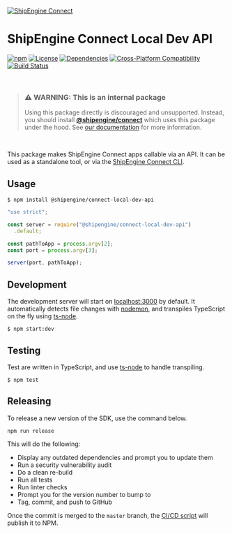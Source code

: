 [![ShipEngine Connect](https://connect.shipengine.com/img/logos/shipengine-connect-logo.png)](https://connect.shipengine.com)

ShipEngine Connect Local Dev API
=======================================

[![npm](https://img.shields.io/npm/v/@shipengine/connect-local-dev-api.svg)](https://www.npmjs.com/package/@shipengine/connect-local-dev-api)
[![License](https://img.shields.io/npm/l/@shipengine/connect-local-dev-api.svg)](LICENSE)
[![Dependencies](https://david-dm.org/ShipEngine/connect-local-dev-api.svg)](https://david-dm.org/ShipEngine/connect-local-dev-api)
[![Cross-Platform Compatibility](https://shipengine.github.io/img/badges/os-badges.svg)](https://github.com/ShipEngine/connect-local-dev-api/actions)
[![Build Status](https://github.com/ShipEngine/connect-local-dev-api/workflows/CI-CD/badge.svg)](https://github.com/ShipEngine/connect-local-dev-api/actions)


<p><br></p>

> ### ⚠ WARNING: This is an internal package
> Using this package directly is discouraged and unsupported. Instead, you should install
> [**@shipengine/connect**](https://www.npmjs.com/package/@shipengine/connect) which uses this package under the hood.
> See [our documentation](https://connect.shipengine.com/docs/cli) for more information.

<p><br></p>


This package makes ShipEngine Connect apps callable via an API. It can be used as a standalone tool, or via the [ShipEngine Connect CLI](https://www.npmjs.com/package/@shipengine/connect-local-dev-api).


Usage
------------------------

```sh-session
$ npm install @shipengine/connect-local-dev-api
```

```javascript
"use strict";

const server = require("@shipengine/connect-local-dev-api")
  .default;

const pathToApp = process.argv[2];
const port = process.argv[3];

server(port, pathToApp);
```


Development
---------------------
The development server will start on [localhost:3000](http://localhost:3000) by default. It automatically detects file changes with [nodemon](https://www.npmjs.com/package/nodemon), and transpiles TypeScript on the fly using [ts-node](https://www.npmjs.com/package/ts-node).

```sh-session
$ npm start:dev
```


Testing
---------------------
Test are written in TypeScript, and use [ts-node](https://www.npmjs.com/package/ts-node) to handle transpiling.

```sh-session
$ npm test
```


Releasing
-----------------------
To release a new version of the SDK, use the command below.

```sh-session
npm run release
```

This will do the following:

- Display any outdated dependencies and prompt you to update them
- Run a security vulnerability audit
- Do a clean re-build
- Run all tests
- Run linter checks
- Prompt you for the version number to bump to
- Tag, commit, and push to GitHub

Once the commit is merged to the `master` branch, the [CI/CD script](.github/workflows/CI-CD.yaml) will publish it to NPM.
